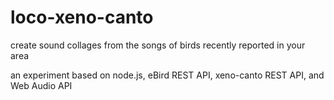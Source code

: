 loco-xeno-canto
===============

create sound collages from the songs of birds recently reported in your area

an experiment based on node.js, eBird REST API, xeno-canto REST API, and Web Audio API

